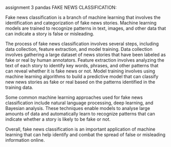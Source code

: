assignment 3
pandas
FAKE NEWS CLASSIFICATION:


Fake news classification is a branch of machine learning that involves the identification and categorization of fake news stories. Machine learning models are trained to recognize patterns in text, images, and other data that can indicate a story is false or misleading.

The process of fake news classification involves several steps, including data collection, feature extraction, and model training. Data collection involves gathering a large dataset of news stories that have been labeled as fake or real by human annotators. Feature extraction involves analyzing the text of each story to identify key words, phrases, and other patterns that can reveal whether it is fake news or not. Model training involves using machine learning algorithms to build a predictive model that can classify new news stories as fake or real based on the patterns identified in the training data.

Some common machine learning approaches used for fake news classification include natural language processing, deep learning, and Bayesian analysis. These techniques enable models to analyse large amounts of data and automatically learn to recognize patterns that can indicate whether a story is likely to be fake or not.

Overall, fake news classification is an important application of machine learning that can help identify and combat the spread of false or misleading information online.
